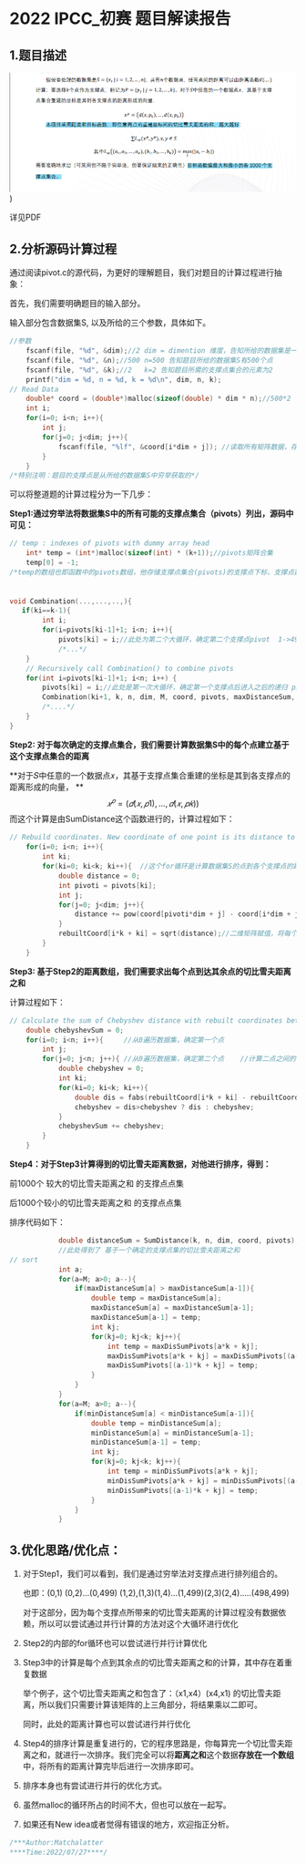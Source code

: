 # 2022 IPCC_初赛 题目解读报告

## 1.题目描述

![图1](https://github.com/24kyou/IPCC_Pivots/blob/main/img/%E5%B1%8F%E5%B9%95%E6%88%AA%E5%9B%BE%202022-07-27%20145531.png))

详见PDF

## 2.分析源码计算过程

通过阅读pivot.c的源代码，为更好的理解题目，我们对题目的计算过程进行抽象：

首先，我们需要明确题目的输入部分。

输入部分包含数据集S, 以及所给的三个参数，具体如下。

```c
//参数	
	fscanf(file, "%d", &dim);//2 dim = dimention 维度，告知所给的数据集是一个二维点集
	fscanf(file, "%d", &n);//500 n=500 告知题目所给的数据集S有500个点
	fscanf(file, "%d", &k);//2   k=2 告知题目所需的支撑点集合的元素为2
	printf("dim = %d, n = %d, k = %d\n", dim, n, k);
// Read Data
   	double* coord = (double*)malloc(sizeof(double) * dim * n);//500*2
    int i;
    for(i=0; i<n; i++){
        int j;
        for(j=0; j<dim; j++){
            fscanf(file, "%lf", &coord[i*dim + j]);	//读取所有矩阵数据，存放在coord这个数组之中
        }
    }
/*特别注明：题目的支撑点是从所给的数据集S中穷举获取的*/
```

可以将整道题的计算过程分为一下几步：

**Step1:通过穷举法将数据集S中的所有可能的支撑点集合（pivots）列出，源码中可见：**

```c
// temp : indexes of pivots with dummy array head
    int* temp = (int*)malloc(sizeof(int) * (k+1));//pivots矩阵合集
    temp[0] = -1;
/*temp的数组也即函数中的pivots数组，他存储支撑点集合(pivots)的支撑点下标，支撑点数据来源于coord数组*/


void Combination(...,...,..,){
   if(ki==k-1){
        int i;
        for(i=pivots[ki-1]+1; i<n; i++){
            pivots[ki] = i;//此处为第二个大循环，确定第二个支撑点pivot  1->499
			/*...*/
    }
    // Recursively call Combination() to combine pivots
    for(int i=pivots[ki-1]+1; i<n; i++) {
        pivots[ki] = i;//此处是第一次大循环，确定第一个支撑点后进入之后的递归 pivots里面所含的是下标
        Combination(ki+1, k, n, dim, M, coord, pivots, maxDistanceSum, maxDisSumPivots, minDistanceSum, minDisSumPivots);
		/*....*/
    }
}
```

**Step2: 对于每次确定的支撑点集合，我们需要计算数据集S中的每个点建立基于这个支撑点集合的距离**

**对于𝑆中任意的一个数据点𝑥，其基于支撑点集合重建的坐标是其到各支撑点的距离形成的向量， **
$$
𝑥^𝑝 = (𝑑(𝑥, 𝑝1 ), … , 𝑑(𝑥, 𝑝𝑘 ))
$$
而这个计算是由SumDistance这个函数进行的，计算过程如下：

```c
// Rebuild coordinates. New coordinate of one point is its distance to each pivot.
    for(i=0; i<n; i++){
        int ki;
        for(ki=0; ki<k; ki++){	//这个for循环是计算数据集S的点到各个支撑点的距离。
            double distance = 0;
            int pivoti = pivots[ki];	
            int j;
            for(j=0; j<dim; j++){
                distance += pow(coord[pivoti*dim + j] - coord[i*dim + j] ,2);// (x-y)^2
            }
            rebuiltCoord[i*k + ki] = sqrt(distance);//二维矩阵赋值，将每个点的距离结果放在这个数组里。
        }
    }
```

**Step3: 基于Step2的距离数组，我们需要求出每个点到达其余点的切比雪夫距离之和**

计算过程如下：

```c
// Calculate the sum of Chebyshev distance with rebuilt coordinates between every points
    double chebyshevSum = 0;
    for(i=0; i<n; i++){		//从0遍历数据集，确定第一个点
        int j;
        for(j=0; j<n; j++){	//从0遍历数据集，确定第二个点	//计算二点之间的切比雪夫距离
            double chebyshev = 0;
            int ki;
            for(ki=0; ki<k; ki++){
                double dis = fabs(rebuiltCoord[i*k + ki] - rebuiltCoord[j*k + ki]);
                chebyshev = dis>chebyshev ? dis : chebyshev;
            }
            chebyshevSum += chebyshev;
        }
    }
```

**Step4：对于Step3计算得到的切比雪夫距离数据，对他进行排序，得到：** 

前1000个 较大的切比雪夫距离之和 的支撑点点集

后1000个较小的切比雪夫距离之和 的支撑点点集

排序代码如下：

```c
			double distanceSum = SumDistance(k, n, dim, coord, pivots);
			//此处得到了 基于一个确定的支撑点集的切比雪夫距离之和
// sort
            int a;
            for(a=M; a>0; a--){
                if(maxDistanceSum[a] > maxDistanceSum[a-1]){
                    double temp = maxDistanceSum[a];
                    maxDistanceSum[a] = maxDistanceSum[a-1];
                    maxDistanceSum[a-1] = temp;
                    int kj;
                    for(kj=0; kj<k; kj++){
                        int temp = maxDisSumPivots[a*k + kj];
                        maxDisSumPivots[a*k + kj] = maxDisSumPivots[(a-1)*k + kj];
                        maxDisSumPivots[(a-1)*k + kj] = temp;
                    }
                }
            }
            for(a=M; a>0; a--){
                if(minDistanceSum[a] < minDistanceSum[a-1]){
                    double temp = minDistanceSum[a];
                    minDistanceSum[a] = minDistanceSum[a-1];
                    minDistanceSum[a-1] = temp;
                    int kj;
                    for(kj=0; kj<k; kj++){
                        int temp = minDisSumPivots[a*k + kj];
                        minDisSumPivots[a*k + kj] = minDisSumPivots[(a-1)*k + kj];
                        minDisSumPivots[(a-1)*k + kj] = temp;
                    }
                }
            }
```

## 3.优化思路/优化点：

1. 对于Step1，我们可以看到，我们是通过穷举法对支撑点进行排列组合的。

   也即：(0,1) (0,2)...(0,499) (1,2),(1,3)(1,4)...(1,499)(2,3)(2,4).....(498,499)

   对于这部分，因为每个支撑点所带来的切比雪夫距离的计算过程没有数据依赖，所以可以尝试通过并行计算的方法对这个大循环进行优化

2. Step2的内部的for循环也可以尝试进行并行计算优化

3. Step3中的计算是每个点到其余点的切比雪夫距离之和的计算，其中存在着重复数据

   举个例子，这个切比雪夫距离之和包含了：（x1,x4）(x4,x1) 的切比雪夫距离，所以我们只需要计算该矩阵的上三角部分，将结果乘以二即可。

   同时，此处的距离计算也可以尝试进行并行优化

4. Step4的排序计算是重复进行的，它的程序思路是，你每算完一个切比雪夫距离之和，就进行一次排序。我们完全可以将**距离之和**这个数据**存放在一个数组**中，将所有的距离计算完毕后进行一次排序即可。

5. 排序本身也有尝试进行并行的优化方式。

6. 虽然malloc的循环所占的时间不大，但也可以放在一起写。

7. 如果还有New idea或者觉得有错误的地方，欢迎指正分析。

```c
/***Author:Matchalatter
****Time:2022/07/27****/
```

